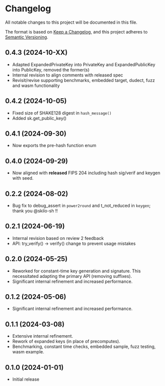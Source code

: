 # Changelog

All notable changes to this project will be documented in this file.

The format is based on [Keep a Changelog](https://keepachangelog.com/en/1.0.0/),
and this project adheres to [Semantic Versioning](https://semver.org/spec/v2.0.0.html).

## 0.4.3 (2024-10-XX)

- Adapted ExpandedPrivateKey into PrivateKey and ExpandedPublicKey into PublicKey, removed the former(s)
- Internal revision to align comments with released spec
- Revisit/revise supporting benchmarks, embedded target, dudect, fuzz and wasm functionality 

## 0.4.2 (2024-10-05)

- Fixed size of SHAKE128 digest in `hash_message()` 
- Added sk.get_public_key()


## 0.4.1 (2024-09-30)

- Now exports the pre-hash function enum


## 0.4.0 (2024-09-29)

- Now aligned with **released** FIPS 204 including hash sig/verif and keygen with seed.


## 0.2.2 (2024-08-02)

- Bug fix to debug_assert in `power2round` and t_not_reduced in `keygen`; thank you @skilo-sh !! 


## 0.2.1 (2024-06-19)

- Internal revision based on review 2 feedback
- API: try_verify() -> verify() change to prevent usage mistakes


## 0.2.0 (2024-05-25)

- Reworked for constant-time key generation and signature. 
  This necessitated adapting the primary API (removing suffixes).
- Significant internal refinement and increased performance.


## 0.1.2 (2024-05-06)

- Significant internal refinement and increased performance.


## 0.1.1 (2024-03-08)

- Extensive internal refinement.
- Rework of expanded keys (in place of precomputes).
- Benchmarking, constant time checks, embedded sample, fuzz testing, wasm example.


## 0.1.0 (2024-01-01)

- Initial release
